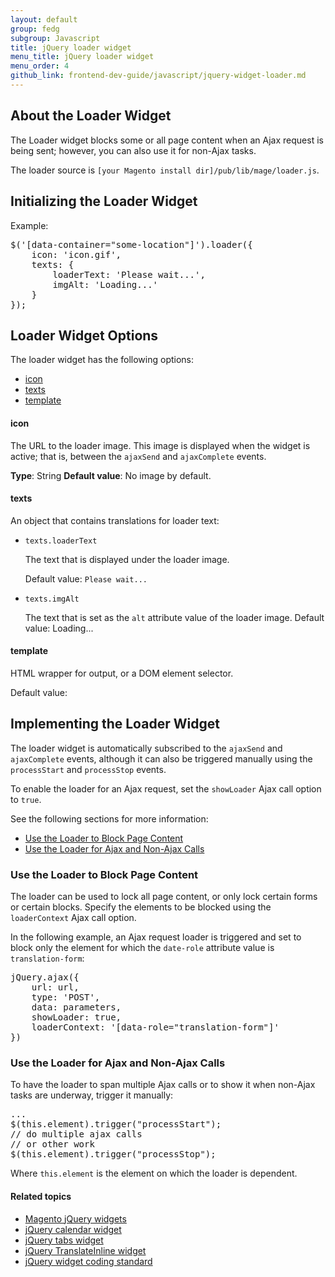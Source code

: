 ```yaml
---
layout: default
group: fedg
subgroup: Javascript
title: jQuery loader widget
menu_title: jQuery loader widget
menu_order: 4
github_link: frontend-dev-guide/javascript/jquery-widget-loader.md
---
```


<h2 id="fedg_loader_widget_overview">About the Loader Widget</h2>

The Loader widget blocks some or all page content when an Ajax request is being sent; however, you can also use it for non-Ajax tasks.

The loader source is `[your Magento install dir]/pub/lib/mage/loader.js`.

<h2 id="fedg_loader_init">Initializing the Loader Widget</h2>

Example:

<pre>$('[data-container="some-location"]').loader({
    icon: 'icon.gif',
    texts: {
        loaderText: 'Please wait...',
        imgAlt: 'Loading...'
    }
});</pre>

<h2 id="fedg_loader_options">Loader Widget Options</h2>

The loader widget has the following options:

*	<a href="#fedg_loader_options-icon">icon</a>
*	<a href="#fedg_loader_options-text">texts</a>
*	<a href="#fedg_loader_options-template">template</a>

<h4 id="fedg_loader_options-icon">icon</h4>

The URL to the loader image. This image is displayed when the widget is active; that is, between the `ajaxSend` and `ajaxComplete` events.

**Type**: String
**Default value**: No image by default.

<h4 id="fedg_loader_options-text">texts</h4>

An object that contains translations for loader text:

*	`texts.loaderText`

	The text that is displayed under the loader image.

	Default value: `Please wait...`

*	`texts.imgAlt`

	The text that is set as the `alt` attribute value of the loader image.
	Default value: Loading...

<h4 id="fedg_loader_options-template">template</h4>

HTML wrapper for output, or a DOM element selector.

Default value:

<script src="https://gist.github.com/xcomSteveJohnson/0cfe5b6cc79bd36cea5b.js"></script>

<h2 id="fedg_loader_details">Implementing the Loader Widget</h2>

The loader widget is automatically subscribed to the `ajaxSend` and `ajaxComplete` events, although it can also be triggered manually using the `processStart` and `processStop` events.

To enable the loader for an Ajax request, set the `showLoader` Ajax call option to `true`.

See the following sections for more information:

*	<a href="#fedg_loader_details_block-part">Use the Loader to Block Page Content</a>
*	<a href="#fedg_loader_details_non-ajax">Use the Loader for Ajax and Non-Ajax Calls</a>

<h3 id="fedg_loader_details_block-part">Use the Loader to Block Page Content</h3>

The loader can be used to lock all page content, or only lock certain forms or certain blocks. Specify the elements to be blocked using the `loaderContext` Ajax call option.

In the following example, an Ajax request loader is triggered and set to block only the element for which the `date-role` attribute value is `translation-form`:

<pre>jQuery.ajax({
    url: url,
    type: 'POST',
    data: parameters,
    showLoader: true,
    loaderContext: '[data-role="translation-form"]'
})</pre>

<h3 id="fedg_loader_details_non-ajax">Use the Loader for Ajax and Non-Ajax Calls</h3>

To have the loader to span multiple Ajax calls or to show it when non-Ajax tasks are underway, trigger it manually:

<pre>...
$(this.element).trigger("processStart");
// do multiple ajax calls
// or other work
$(this.element).trigger("processStop");</pre>

Where `this.element` is the element on which the loader is dependent.

#### Related topics

*	<a href="{{ site.gdeurl }}frontend-dev-guide/javascript/jquery-widgets-about.html">Magento jQuery widgets</a>
*	<a href="{{ site.gdeurl }}frontend-dev-guide/javascript/jquery-widget-calendar.html">jQuery calendar widget</a>
*	<a href="{{ site.gdeurl }}frontend-dev-guide/javascript/jquery-widget-tabs.html">jQuery tabs widget</a>
*	<a href="{{ site.gdeurl }}frontend-dev-guide/javascript/jquery-widget-translate-inline.html">jQuery TranslateInline widget</a>
*	<a href="{{ site.gdeurl }}frontend-dev-guide/javascript/jquery-widget-standard.html">jQuery widget coding standard</a>